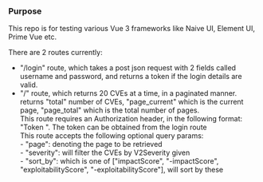### Purpose

This repo is for testing various Vue 3 frameworks like Naive UI, Element UI, Prime Vue etc.

There are 2 routes currently:
- "/login" route, which takes a post json request with 2 fields called username and password, and returns a token if the login details are valid.
- "/" route, which returns 20 CVEs at a time, in a paginated manner.  
	returns "total" number of CVEs, "page_current" which is the current page, "page_total" which is the total number of pages.  
	This route requires an Authorization header, in the following format: "Token <token>". The token can be obtained from the login route  
	This route accepts the following optional query params:  
		- "page": denoting the page to be retrieved  
		- "severity": will filter the CVEs by V2Severity given  
		- "sort_by": which is one of ["impactScore", "-impactScore", "exploitabilityScore", "-exploitabilityScore"], will sort by these  
